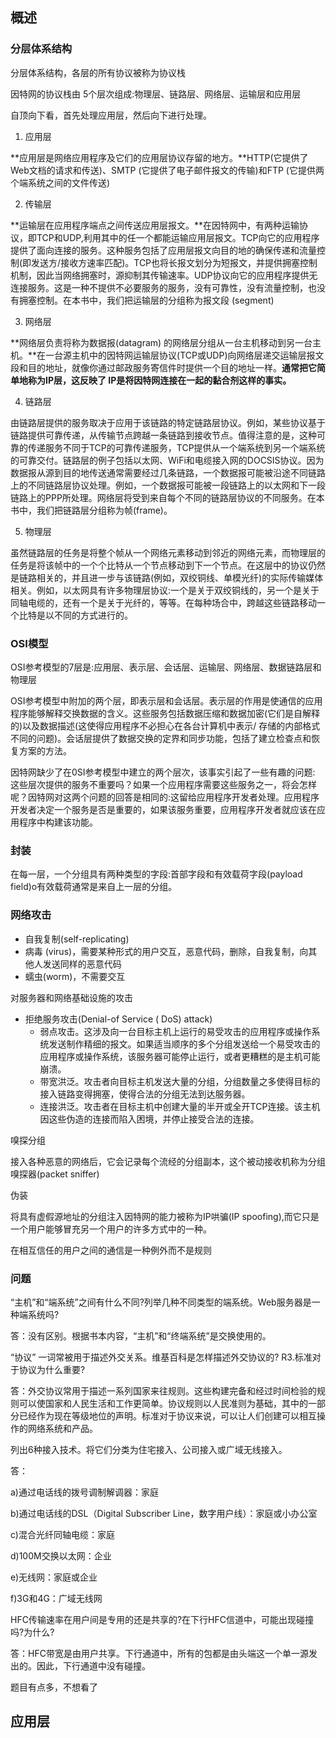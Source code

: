 ## 概述

### 分层体系结构

分层体系结构，各层的所有协议被称为协议栈

因特网的协议栈由 5个层次组成:物理层、链路层、网络层、运输层和应用层

自顶向下看，首先处理应用层，然后向下进行处理。

1. 应用层

**应用层是网络应用程序及它们的应用层协议存留的地方。**HTTP(它提供了Web文档的请求和传送)、SMTP (它提供了电子邮件报文的传输)和FTP (它提供两个端系统之间的文件传送)

2. 传输层

**运输层在应用程序端点之间传送应用层报文。**在因特网中，有两种运输协议，即TCP和UDP,利用其中的任一个都能运输应用层报文。TCP向它的应用程序提供了面向连接的服务。这种服务包括了应用层报文向目的地的确保传递和流量控制(即发送方/接收方速率匹配)。TCP也将长报文划分为短报文，并提供拥塞控制机制，因此当网络拥塞时，源抑制其传输速率。UDP协议向它的应用程序提供无连接服务。这是一种不提供不必要服务的服务，没有可靠性，没有流量控制，也没有拥塞控制。在本书中，我们把运输层的分组称为报文段 (segment) 

3. 网络层

**网络层负责将称为数据报(datagram) 的网络层分组从一台主机移动到另一台主机。**在一台源主机中的因特网运输层协议(TCP或UDP)向网络层递交运输层报文段和目的地址，就像你通过邮政服务寄信件时提供一个目的地址一样。**通常把它简单地称为IP层，这反映了 IP是将因特网连接在一起的黏合剂这样的事实。**

4. 链路层

由链路层提供的服务取决于应用于该链路的特定链路层协议。例如，某些协议基于链路提供可靠传递，从传输节点跨越一条链路到接收节点。值得注意的是，这种可靠的传递服务不同于TCP的可靠传递服务，TCP提供从一个端系统到另一个端系统的可靠交付。链路层的例子包括以太网、WiFi和电缆接入网的DOCSIS协议。因为数据报从源到目的地传送通常需要经过几条链路，一个数据报可能被沿途不同链路上的不同链路层协议处理。例如，一个数据报可能被一段链路上的以太网和下一段链路上的PPP所处理。网络层将受到来自每个不同的链路层协议的不同服务。在本书中，我们把链路层分组称为帧(frame)。

5. 物理层

虽然链路层的任务是将整个帧从一个网络元素移动到邻近的网络元素，而物理层的任务是将该帧中的一个个比特从一个节点移动到下一个节点。在这层中的协议仍然是链路相关的，并且进一步与该链路(例如，双绞铜线、单模光纤)的实际传输媒体相关。例如，以太网具有许多物理层协议:一个是关于双绞铜线的，另一个是关于同轴电缆的，还有一个是关于光纤的，等等。在每种场合中，跨越这些链路移动一个比特是以不同的方式进行的。

### OSI模型

OSI参考模型的7层是:应用层、表示层、会话层、运输层、网络层、数据链路层和物理层

OSI参考模型中附加的两个层，即表示层和会话层。表示层的作用是使通信的应用程序能够解释交换数据的含义。这些服务包括数据压缩和数据加密(它们是自解释的)以及数据描述(这使得应用程序不必担心在各台计算机中表示/ 存储的内部格式不同的问题)。会话层提供了数据交换的定界和同步功能，包括了建立检查点和恢复方案的方法。

因特网缺少了在0SI参考模型中建立的两个层次，该事实引起了一些有趣的问题: 这些层次提供的服务不重要吗？如果一个应用程序需要这些服务之一，将会怎样呢？因特网对这两个问题的回答是相同的:这留给应用程序开发者处理。应用程序开发者决定一个服务是否是重要的，如果该服务重要，应用程序开发者就应该在应用程序中构建该功能。

### 封装

在每一层，一个分组具有两种类型的字段:首部字段和有效载荷字段(payload field)o有效载荷通常是来自上一层的分组。

### 网络攻击

- 自我复制(self-replicating)
- 病毒 (virus)，需要某种形式的用户交互，恶意代码，删除，自我复制，向其他人发送同样的恶意代码
- 蠕虫(worm)，不需要交互

对服务器和网络基础设施的攻击

- 拒绝服务攻击(Denial-of Service ( DoS) attack)
  - 弱点攻击。这涉及向一台目标主机上运行的易受攻击的应用程序或操作系统发送制作精细的报文。如果适当顺序的多个分组发送给一个易受攻击的应用程序或操作系统，该服务器可能停止运行，或者更糟糕的是主机可能崩溃。
  - 带宽洪泛。攻击者向目标主机发送大量的分组，分组数量之多使得目标的接入链路变得拥塞，使得合法的分组无法到达服务器。 
  - 连接洪泛。攻击者在目标主机中创建大量的半开或全开TCP连接。该主机因这些伪造的连接而陷入困境，并停止接受合法的连接。

嗅探分组

接入各种恶意的网络后，它会记录每个流经的分组副本，这个被动接收机称为分组嗅探器(packet sniffer)

伪装

将具有虚假源地址的分组注入因特网的能力被称为IP哄骗(IP spoofing),而它只是一个用户能够冒充另一个用户的许多方式中的一种。

在相互信任的用户之间的通信是一种例外而不是规则

### 问题

“主机”和“端系统”之间有什么不同?列举几种不同类型的端系统。Web服务器是一种端系统吗?

答：没有区别。根据书本内容，“主机”和“终端系统”是交换使用的。



“协议” 一词常被用于描述外交关系。维基百科是怎样描述外交协议的? R3.标准对于协议为什么重要?

答：外交协议常用于描述一系列国家来往规则。这些构建完备和经过时间检验的规则可以使国家和人民生活和工作更简单。协议规则以人民准则为基础，其中的一部分已经作为现在等级地位的声明。标准对于协议来说，可以让人们创建可以相互操作的网络系统和产品。



列出6种接入技术。将它们分类为住宅接入、公司接入或广域无线接入。

答：

a)通过电话线的拨号调制解调器：家庭

b)通过电话线的DSL（Digital Subscriber Line，数字用户线）：家庭或小办公室

c)混合光纤同轴电缆：家庭

d)100M交换以太网：企业

e)无线网：家庭或企业

f)3G和4G：广域无线网



HFC传输速率在用户间是专用的还是共享的?在下行HFC信道中，可能出现碰撞吗?为什么?

答：HFC带宽是由用户共享。下行通道中，所有的包都是由头端这一个单一源发出的。因此，下行通道中没有碰撞。

题目有点多，不想看了

## 应用层

 

